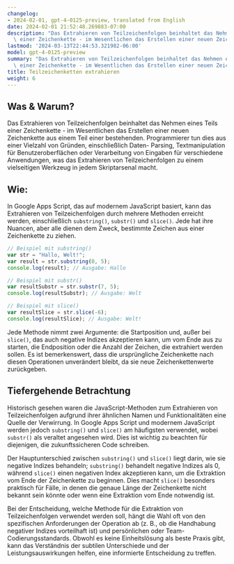 ```yaml
---
changelog:
- 2024-02-01, gpt-4-0125-preview, translated from English
date: 2024-02-01 21:52:48.269883-07:00
description: "Das Extrahieren von Teilzeichenfolgen beinhaltet das Nehmen eines Teils\
  \ einer Zeichenkette - im Wesentlichen das Erstellen einer neuen Zeichenkette aus\u2026"
lastmod: '2024-03-13T22:44:53.321982-06:00'
model: gpt-4-0125-preview
summary: "Das Extrahieren von Teilzeichenfolgen beinhaltet das Nehmen eines Teils\
  \ einer Zeichenkette - im Wesentlichen das Erstellen einer neuen Zeichenkette aus\u2026"
title: Teilzeichenketten extrahieren
weight: 6
---
```


## Was & Warum?

Das Extrahieren von Teilzeichenfolgen beinhaltet das Nehmen eines Teils einer Zeichenkette - im Wesentlichen das Erstellen einer neuen Zeichenkette aus einem Teil einer bestehenden. Programmierer tun dies aus einer Vielzahl von Gründen, einschließlich Daten- Parsing, Textmanipulation für Benutzeroberflächen oder Verarbeitung von Eingaben für verschiedene Anwendungen, was das Extrahieren von Teilzeichenfolgen zu einem vielseitigen Werkzeug in jedem Skriptarsenal macht.

## Wie:

In Google Apps Script, das auf modernem JavaScript basiert, kann das Extrahieren von Teilzeichenfolgen durch mehrere Methoden erreicht werden, einschließlich `substring()`, `substr()` und `slice()`. Jede hat ihre Nuancen, aber alle dienen dem Zweck, bestimmte Zeichen aus einer Zeichenkette zu ziehen.

```javascript
// Beispiel mit substring()
var str = "Hallo, Welt!";
var result = str.substring(0, 5);
console.log(result); // Ausgabe: Hallo

// Beispiel mit substr()
var resultSubstr = str.substr(7, 5);
console.log(resultSubstr); // Ausgabe: Welt

// Beispiel mit slice()
var resultSlice = str.slice(-6);
console.log(resultSlice); // Ausgabe: Welt!
```

Jede Methode nimmt zwei Argumente: die Startposition und, außer bei `slice()`, das auch negative Indizes akzeptieren kann, um vom Ende aus zu starten, die Endposition oder die Anzahl der Zeichen, die extrahiert werden sollen. Es ist bemerkenswert, dass die ursprüngliche Zeichenkette nach diesen Operationen unverändert bleibt, da sie neue Zeichenkettenwerte zurückgeben.

## Tiefergehende Betrachtung

Historisch gesehen waren die JavaScript-Methoden zum Extrahieren von Teilzeichenfolgen aufgrund ihrer ähnlichen Namen und Funktionalitäten eine Quelle der Verwirrung. In Google Apps Script und modernem JavaScript werden jedoch `substring()` und `slice()` am häufigsten verwendet, wobei `substr()` als veraltet angesehen wird. Dies ist wichtig zu beachten für diejenigen, die zukunftssicheren Code schreiben.

Der Hauptunterschied zwischen `substring()` und `slice()` liegt darin, wie sie negative Indizes behandeln; `substring()` behandelt negative Indizes als 0, während `slice()` einen negativen Index akzeptieren kann, um die Extraktion vom Ende der Zeichenkette zu beginnen. Dies macht `slice()` besonders praktisch für Fälle, in denen die genaue Länge der Zeichenkette nicht bekannt sein könnte oder wenn eine Extraktion vom Ende notwendig ist.

Bei der Entscheidung, welche Methode für die Extraktion von Teilzeichenfolgen verwendet werden soll, hängt die Wahl oft von den spezifischen Anforderungen der Operation ab (z. B., ob die Handhabung negativer Indizes vorteilhaft ist) und persönlichen oder Team-Codierungsstandards. Obwohl es keine Einheitslösung als beste Praxis gibt, kann das Verständnis der subtilen Unterschiede und der Leistungsauswirkungen helfen, eine informierte Entscheidung zu treffen.
